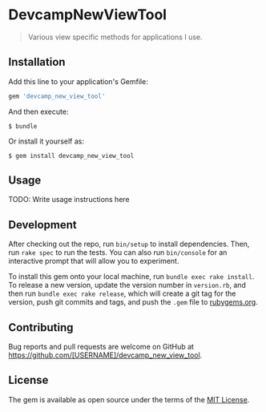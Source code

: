 # DevcampNewViewTool

> Various view specific methods for applications I use.

## Installation

Add this line to your application's Gemfile:

```ruby
gem 'devcamp_new_view_tool'
```

And then execute:

    $ bundle

Or install it yourself as:

    $ gem install devcamp_new_view_tool

## Usage

TODO: Write usage instructions here

## Development

After checking out the repo, run `bin/setup` to install dependencies. Then, run `rake spec` to run the tests. You can also run `bin/console` for an interactive prompt that will allow you to experiment.

To install this gem onto your local machine, run `bundle exec rake install`. To release a new version, update the version number in `version.rb`, and then run `bundle exec rake release`, which will create a git tag for the version, push git commits and tags, and push the `.gem` file to [rubygems.org](https://rubygems.org).

## Contributing

Bug reports and pull requests are welcome on GitHub at https://github.com/[USERNAME]/devcamp_new_view_tool.


## License

The gem is available as open source under the terms of the [MIT License](http://opensource.org/licenses/MIT).

